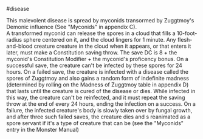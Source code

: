 #disease 

This malevolent disease is spread by myconids transormed by Zuggtmoy's Demonic influence (See "Myconids" in appendix C).  
A transformed myconid can release the spores in a cloud that fills a 10-foot-radius sphere centered on it, and the cloud lingers for 1 minute. Any flesh-and-blood creature creature in the cloud when it appears, or that enters it later, must make a Constitution saving throw. The save DC is 8 + the myconid's Constitution Modifier + the myconid's proficency bonus. On a successful save, the creature can't be infected by these spores for 24 hours. On a failed save, the creature is infected with a disease called the spores of Zuggtmoy and also gains a random form of indefinite madness (determined by rolling on the Madness of Zuggtmoy table in appendix D) that lasts until the creature is cured of the disease or dies. While infected in this way, the creature can't be reinfected, and it must repeat the saving throw at the end of every 24 hours, ending the infection on a success. On a failure, the infected creature's body is slowly taken over by fungal growth, and after three such failed saves, the creature dies and s reanimated as a spore servant if it's a type of creature that can be (see the "Myconids" entry in the Monster Manual)